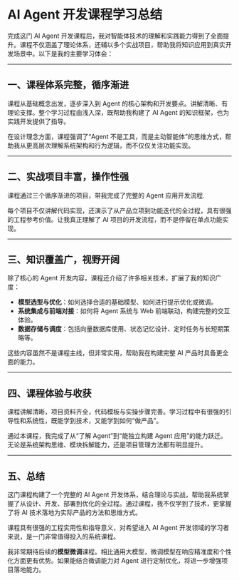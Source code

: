 # AI Agent 开发课程学习总结

完成这门 AI Agent 开发课程后，我对智能体技术的理解和实践能力得到了全面提升。课程不仅涵盖了理论体系，还辅以多个实战项目，帮助我将知识应用到真实开发场景中。以下是我的主要学习体会：

---

## 一、课程体系完整，循序渐进

课程从基础概念出发，逐步深入到 Agent 的核心架构和开发要点。讲解清晰、有理论支撑。整个学习过程由浅入深，既帮助我构建了 AI Agent 的知识框架，也为实践开发提供了指导。

在设计理念方面，课程强调了“Agent 不是工具，而是主动智能体”的思维方式，帮助我从更高层次理解系统架构和行为逻辑，而不仅仅关注功能实现。

---

## 二、实战项目丰富，操作性强

课程通过三个循序渐进的项目，带我完成了完整的 Agent 应用开发流程.

每个项目不仅讲解代码实现，还演示了从产品立项到功能迭代的全过程，具有很强的工程参考价值。让我真正理解了 AI 项目的开发流程，而不是停留在单点功能实现。

---

## 三、知识覆盖广，视野开阔

除了核心的 Agent 开发内容，课程还介绍了许多相关技术，扩展了我的知识广度：

- **模型选型与优化**：如何选择合适的基础模型、如何进行提示优化或微调。
- **系统集成与前端对接**：如何将 Agent 系统与 Web 前端联动，构建完整的交互体验。
- **数据存储与调度**：包括向量数据库使用、状态记忆设计、定时任务与长短期策略等。

这些内容虽然不是课程主线，但非常实用，帮助我在构建完整 AI 产品时具备更全面的能力。

---

## 四、课程体验与收获

课程讲解清晰，项目资料齐全，代码模板与实操步骤完善。学习过程中有很强的引导性和系统性，既能学到技术，又能学到如何“做产品”。

通过本课程，我完成了从“了解 Agent”到“能独立构建 Agent 应用”的能力跃迁。无论是系统架构思维、模块拆解能力，还是项目管理方法都有明显提升。

---

## 五、总结

这门课程构建了一个完整的 AI Agent 开发体系，结合理论与实战，帮助我系统掌握了从设计、开发、部署到优化的全过程。通过课程，我不仅学到了技术，更掌握了将 AI 技术落地为实际产品的方法和思维方式。

课程具有很强的工程实用性和指导意义，对希望进入 AI Agent 开发领域的学习者来说，是一门非常值得投入的系统课程。

我非常期待后续的**模型微调**课程。相比通用大模型，微调模型在响应精准度和个性化方面更有优势。如果能结合微调能力对 Agent 进行定制优化，将进一步增强项目落地能力。

